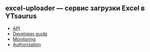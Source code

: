 ## excel-uploader — сервис загрузки Excel в YTsaurus

* [API](./docs/api.md)
* [Developer guide](./docs/developer_guide.md)
* [Monitoring](./docs/monitoring.md)
* [Authorization](./docs/auth.md)

